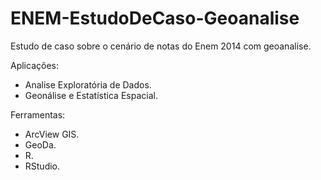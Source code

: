 # ENEM-EstudoDeCaso-Geoanalise
Estudo de caso sobre o cenário de notas do Enem 2014 com geoanalise.

Aplicações:
- Analise Exploratória de Dados.
- Geonálise e Estatística Espacial.

Ferramentas:
- ArcView GIS.
- GeoDa.
- R.
- RStudio.
